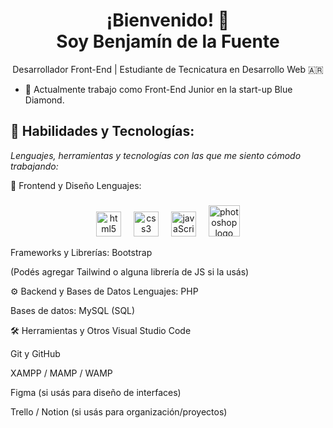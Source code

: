 <h1 align="center">¡Bienvenido! 👋<br>Soy Benjamín de la Fuente</h1>

<p align="center">
  Desarrollador Front-End | Estudiante de Tecnicatura en Desarrollo Web 🇦🇷<br>
</p>


- 💼 Actualmente trabajo como Front-End Junior en la start-up Blue Diamond.

## 🔧 Habilidades y Tecnologías:

*Lenguajes, herramientas y tecnologías con las que me siento cómodo trabajando:*

🎨 Frontend y Diseño
Lenguajes: 

###
<div align="center">
  <img src="https://cdn.jsdelivr.net/gh/devicons/devicon/icons/html5/html5-original.svg" height="40" alt="html5 logo"  />
  <img width="12" />
  <img src="https://cdn.jsdelivr.net/gh/devicons/devicon/icons/css3/css3-original.svg" height="40" alt="css3 logo"  />
  <img width="12" />
  <img src="https://cdn.jsdelivr.net/gh/devicons/devicon@latest/icons/javascript/javascript-original.svg" height="40" alt="javaScript logo"/>
  <img width="12" />
  <img src="https://cdn.jsdelivr.net/gh/devicons/devicon@latest/icons/photoshop/photoshop-original.svg" height="50" alt="photoshop logo"/>
</div>

Frameworks y Librerías: Bootstrap

(Podés agregar Tailwind o alguna librería de JS si la usás)

⚙️ Backend y Bases de Datos
Lenguajes: PHP

Bases de datos: MySQL (SQL)

🛠️ Herramientas y Otros
Visual Studio Code

Git y GitHub

XAMPP / MAMP / WAMP

Figma (si usás para diseño de interfaces)

Trello / Notion (si usás para organización/proyectos)
